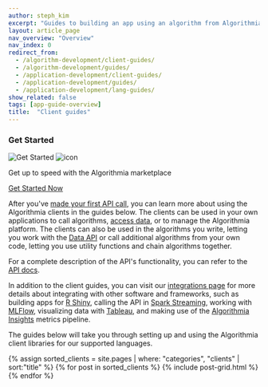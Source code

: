 ```yaml
---
author: steph_kim
excerpt: "Guides to building an app using an algorithm from Algorithmia in: Python, R, Scala, Rust, Java, Ruby, JavaScript, Go, Swift, and Android."
layout: article_page
nav_overview: "Overview"
nav_index: 0
redirect_from:
  - /algorithm-development/client-guides/
  - /algorithm-development/guides/
  - /application-development/client-guides/
  - /application-development/guides/
  - /application-development/lang-guides/
show_related: false
tags: [app-guide-overview]
title:  "Client guides"
---
```



<div class="row mb-64">
  <div class="col-md-12">
    <h3>Get Started</h3>
    <div class="dev-card">
      <img src="{{site.cdnurl}}{{site.baseurl}}/images/get_started.png" alt="Get Started" class="img-fill get-started-img">
      <img src="{{site.cdnurl}}{{site.baseurl}}/images/icons/hexicon_desktop.svg" alt="icon" class="hexicon">
      <div class="dev-card-text">
        <p class="lead">Get up to speed with the Algorithmia marketplace</p>
        <a href="{{site.baseurl}}/getting-started" class="btn btn-default btn-accent">Get Started Now</a>
      </div>
    </div>
  </div>
</div>

After you've [made your first API call](https://algorithmiaio.github.io/getting-started/), you can learn more about using the Algorithmia clients in the guides below. The clients can be used in your own applications to call algorithms, [access data]({{site.baseurl}}/data), or to manage the Algorithmia platform. The clients can also be used in the algorithms you write, letting you work with the [Data API](https://algorithmiaio.github.io/api/#tag/data) or call additional algorithms from your own code, letting you use utility functions and chain algorithms together. 

For a complete description of the API's functionality, you can refer to the [API docs](https://algorithmiaio.github.io/api/).

In addition to the client guides, you can visit our [integrations page](https://algorithmiaio.github.io/integrations) for more details about integrating with other software and frameworks, such as building apps for [R Shiny]({{site.baseurl}}/tutorials/sample-apps/shiny-app), calling the API in [Spark Streaming](integrations/spark-streaming), working with [MLFlow](https://algorithmiaio.github.io/clients/mlflow), visualizing data with [Tableau](https://algorithmiaio.github.io/integrations/tableau), and making use of the [Algorithmia Insights](https://algorithmiaio.github.io/algorithmia-enterprise/algorithmia-insights) metrics pipeline.

The guides below will take you through setting up and using the Algorithmia client libraries for our supported languages.

<div class="row lang-tile-container">
{% assign sorted_clients = site.pages | where: "categories", "clients" | sort:"title" %}
{% for post in sorted_clients %}
  {% include post-grid.html %}
{% endfor %}
</div>

